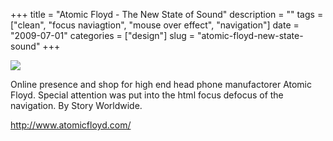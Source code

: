 +++
title = "Atomic Floyd - The New State of Sound"
description = ""
tags = ["clean", "focus naviagtion", "mouse over effect", "navigation"]
date = "2009-07-01"
categories = ["design"]
slug = "atomic-floyd-new-state-sound"
+++


 

  <div id="screens-thumbs" class="clearfix">
    <div class="txt-center" id="design-submission"><a href="http://www.atomicfloyd.com/"><img id='bluga-thumbnail-1782' class='bluga-thumbnail large' src='http://media.konigi.com/bluga/
wt4a4b8ca9b6458_0.jpg'/></a></div>  
  </div>   
<p>Online presence and shop for high end head phone manufactorer Atomic Floyd. Special attention was put into the html focus defocus of the navigation. By Story Worldwide.</p>
<p><a href="http://www.atomicfloyd.com/">http://www.atomicfloyd.com/</a></p>




